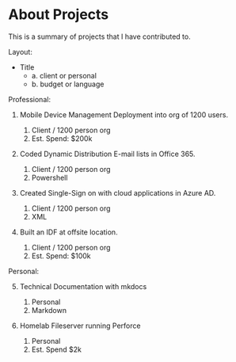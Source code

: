 # About Projects

This is a summary of projects that I have contributed to.

Layout:

- Title
	* a. client or personal
	* b. budget or language


Professional:

1. Mobile Device Management Deployment into org of 1200 users.
	1. Client / 1200 person org
	2. Est. Spend: $200k

2. Coded Dynamic Distribution E-mail lists in Office 365.
	1. Client / 1200 person org
	2. Powershell

3. Created Single-Sign on with cloud applications in Azure AD.
	1. Client / 1200 person org
	2. XML

4. Built an IDF at offsite location.
	1. Client / 1200 person org
	2. Est. Spend: $100k


Personal:

5. Technical Documentation with mkdocs
	1. Personal
	2. Markdown

6. Homelab Fileserver running Perforce
	1. Personal
	2. Est. Spend $2k
